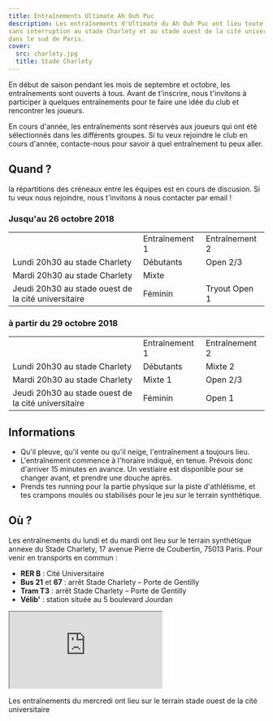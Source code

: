 ```yaml
---
title: Entraînements Ultimate Ah Ouh Puc
description: Les entraînements d'Ultimate du Ah Ouh Puc ont lieu toute l'année
sans interruption au stade Charlety et au stade ouest de la cité universitaire
dans le sud de Paris.
cover:
  src: charlety.jpg
  title: Stade Charlety
---
```


En début de saison pendant les mois de septembre et octobre, les entraînements sont ouverts à tous. Avant de t'inscrire, nous t'invitons à participer à quelques entraînements pour te faire une idée du club et rencontrer les joueurs.

En cours d'année, les entraînements sont réservés aux joueurs qui ont été sélectionnés dans les différents groupes. Si tu veux rejoindre le club en cours d'année, contacte-nous pour savoir à quel entraînement tu peux aller.

## Quand&nbsp;?

la répartitions des créneaux entre les équipes est en cours de discusion.
Si tu veux nous rejoindre, nous t'invitons à nous contacter par email !

### Jusqu'au 26 octobre 2018

<table>
  <tr>
    <td></td>
    <td>Entraînement 1</td>
    <td>Entraînement 2</td>
  </tr>
  <tr>
    <td>Lundi 20h30 au stade Charlety</td>
    <td>Débutants</td>
    <td>Open 2/3</td>
  </tr>
  <tr>
    <td>Mardi 20h30 au stade Charlety</td>
    <td colspan="2">Mixte</td>
  </tr>
  <tr>
    <td>Jeudi 20h30 au stade ouest de la cité universitaire</td>
    <td>Féminin</td>
    <td>Tryout Open 1</td>
  </tr>
</table>

### à partir du 29 octobre 2018

<table>
  <tr>
    <td></td>
    <td>Entraînement 1</td>
    <td>Entraînement 2</td>
  </tr>
  <tr>
    <td>Lundi 20h30 au stade Charlety</td>
    <td>Débutants</td>
    <td>Mixte 2</td>
  </tr>
  <tr>
    <td>Mardi 20h30 au stade Charlety</td>
    <td>Mixte 1</td>
    <td>Open 2/3</td>
  </tr>
  <tr>
    <td>Jeudi 20h30 au stade ouest de la cité universitaire</td>
    <td>Féminin</td>
    <td>Open 1</td>
  </tr>
</table>

## Informations

* Qu'il pleuve, qu'il vente ou qu'il neige, l'entraînement a toujours lieu.
* L'entraînement commence à l'horaire indiqué, en tenue. Prévois donc d'arriver 15 minutes en avance. Un vestiaire est disponible pour se changer avant, et prendre une douche après.
* Prends tes running pour la partie physique sur la piste d'athlétisme, et tes crampons moulés ou stabilisés pour le jeu sur le terrain synthétique.

## Où&nbsp;?

<p itemscope itemtype="http://schema.org/StadiumOrArena">Les entraînements du lundi et du mardi ont lieu sur le terrain synthétique annexe du <span itemprop="name">Stade Charlety</span>, <span itemprop="address" itemscope itemtype="http://schema.org/PostalAddress"><span itemprop="streetAddress">17 avenue Pierre de Coubertin</span>, <span itemprop="postalCode">75013</span> <span itemprop="addressLocality">Paris</span></span>. Pour venir en transports en commun :</p>

* **RER B** : Cité Universitaire
* **Bus 21** et **67** : arrêt Stade Charlety – Porte de Gentilly
* **Tram T3** : arrêt Stade Charlety – Porte de Gentilly
* **Vélib'** : station située au 5 boulevard Jourdan

<iframe id="charlety" src="https://www.google.com/maps/embed?pb=!1m14!1m8!1m3!1d2627.0851737938037!2d2.34429935!3d48.818436299999995!3m2!1i1024!2i768!4f13.1!3m3!1m2!1s0x47e6719e53149097%3A0x1d31aa0c9b73fd5!2s17+Avenue+Pierre+de+Coubertin!5e0!3m2!1sen!2s!4v1395597209687"></iframe>

<p itemscope itemtype="http://schema.org/StadiumOrArena">Les entraînements du mercredi ont lieu sur le terrain stade ouest de la cité universitaire
</p>
